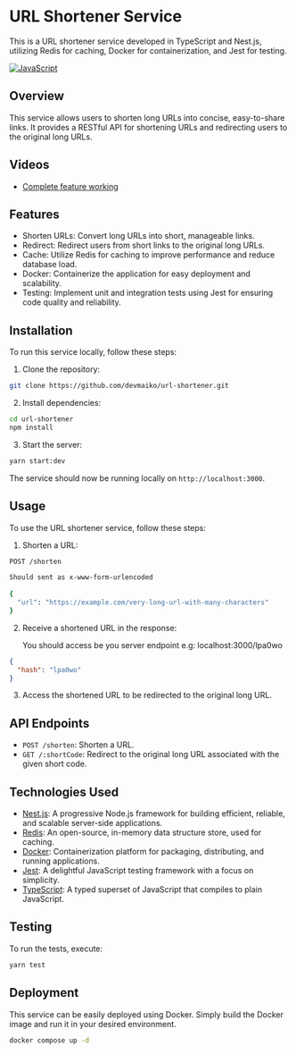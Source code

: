 # URL Shortener Service

This is a URL shortener service developed in TypeScript and Nest.js, utilizing Redis for caching, Docker for containerization, and Jest for testing.

[![JavaScript](https://skillicons.dev/icons?i=typescript,nodejs,redis,nestjs,git,docker,jest)](https://skillicons.dev)
## Overview

This service allows users to shorten long URLs into concise, easy-to-share links. It provides a RESTful API for shortening URLs and redirecting users to the original long URLs.

## Videos
- [Complete feature working](https://drive.google.com/file/d/12leK7WIccR2kyukd4cHF4VNbn_vvRsGI/view?usp=sharing)
  
## Features

- Shorten URLs: Convert long URLs into short, manageable links.
- Redirect: Redirect users from short links to the original long URLs.
- Cache: Utilize Redis for caching to improve performance and reduce database load.
- Docker: Containerize the application for easy deployment and scalability.
- Testing: Implement unit and integration tests using Jest for ensuring code quality and reliability.

## Installation

To run this service locally, follow these steps:

1. Clone the repository:

```bash
git clone https://github.com/devmaiko/url-shortener.git
```

2. Install dependencies:

```bash
cd url-shortener
npm install
```

3. Start the server:

```bash
yarn start:dev
```

The service should now be running locally on `http://localhost:3000`.

## Usage

To use the URL shortener service, follow these steps:

1. Shorten a URL:

```bash
POST /shorten

Should sent as x-www-form-urlencoded
 
{
  "url": "https://example.com/very-long-url-with-many-characters"
}
```

2. Receive a shortened URL in the response:

    You should access be you server endpoint e.g: localhost:3000/lpa0wo

```json
{
  "hash": "lpa0wo"
}
```


3. Access the shortened URL to be redirected to the original long URL.

## API Endpoints

- `POST /shorten`: Shorten a URL.
- `GET /:shortCode`: Redirect to the original long URL associated with the given short code.

## Technologies Used

- [Nest.js](https://nestjs.com/): A progressive Node.js framework for building efficient, reliable, and scalable server-side applications.
- [Redis](https://redis.io/): An open-source, in-memory data structure store, used for caching.
- [Docker](https://www.docker.com/): Containerization platform for packaging, distributing, and running applications.
- [Jest](https://jestjs.io/): A delightful JavaScript testing framework with a focus on simplicity.
- [TypeScript](https://www.typescriptlang.org/): A typed superset of JavaScript that compiles to plain JavaScript.

## Testing

To run the tests, execute:

```bash
yarn test
```

## Deployment

This service can be easily deployed using Docker. Simply build the Docker image and run it in your desired environment.

```bash
docker compose up -d
```
